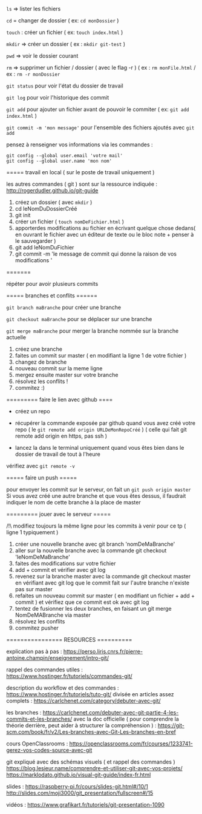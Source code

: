  
```ls``` => lister les fichiers 

```cd``` = changer de dossier ( ex: ```cd monDossier``` ) 

```touch``` : créer un fichier  ( ex: ```touch index.html``` ) 

```mkdir``` => créer un dossier ( ex : ```mkdir git-test``` )

```pwd``` => voir le dossier courant

```rm``` => supprimer un fichier / dossier ( avec le flag -r ) 
( ex : ```rm monFile.html``` / ex : ```rm -r monDossier```


```git status``` pour voir l'état du dossier de travail

```git log``` pour voir l'historique des commit

```git add``` pour ajouter un fichier avant de pouvoir le commiter ( ex: ```git add index.html``` ) 

```git commit -m 'mon message'``` pour l'ensemble des fichiers ajoutés avec ```git add```





pensez à renseigner vos informations via les commandes :
    
    git config --global user.email 'votre mail'
    git config --global user.name 'mon nom'
    
 =====  travail en local ( sur le poste de travail uniquement )

les autres commandes ( git ) sont sur la ressource indiquée : http://rogerdudler.github.io/git-guide

1) créez un dossier ( avec ```mkdir``` )
2) cd leNomDuDossierCréé
3) git init
4) créer un fichier ( ```touch nomDeFichier.html``` )
5) apporterdes modifications au fichier en écrivant quelque chose dedans( en ouvrant le fichier avec un éditeur de texte ou le bloc note + penser à le sauvegarder )
6) git add leNomDuFichier 
7) git commit -m  'le message de commit qui donne la raison de vos modifications '

=======


répéter pour avoir plusieurs commits 

=====  branches et conflits ======

```git branch maBranche``` pour créer une branche

```git checkout maBranche``` pour se déplacer sur une branche

```git merge maBranche```  pour merger la branche nommée sur la branche actuelle

1) créez une branche
2) faites un commit sur master ( en modifiant la ligne 1 de votre fichier )
3) changez de branche 
4) nouveau commit sur la meme ligne 
5) mergez ensuite master sur votre branche
6) résolvez les conflits !
7) commitez :)




========= faire le lien avec github ====

- créez un repo
- récupérer la commande exposée par github quand vous avez créé votre repo ( le ```git remote add origin URLDeMonRepoCréé``` )
( celle qui fait git remote add origin en https, pas ssh )

- lancez la dans le terminal uniquement quand vous êtes bien dans le dossier de travail de tout à l'heure

vérifiez avec ```git remote -v```


===== faire un push =====

pour envoyer les commit sur le serveur, on fait un ```git push origin master```
Si vous avez créé une autre branche et que vous êtes dessus, il faudrait indiquer le nom de cette branche à la place de master



========= jouer avec le serveur =====

/!\ modifiez toujours la même ligne pour les commits à venir pour ce tp ( ligne 1 typiquement )

1) créer une nouvelle branche avec 
git branch 'nomDeMaBranche'
2) aller sur la nouvelle branche avec la commande git checkout 'leNomDeMaBranche'
3) faites des modifications sur votre fichier
4) add + commit et vérifier avec git log
5) revenez sur la branche master avec  la commande git checkout master en vérifiant avec git log que le commit fait sur l'autre branche n'existe pas sur master
6) refaites un nouveau commit sur master ( en modifiant un fichier + add + commit ) et vérifiez que ce commit est ok avec git log
7) tentez de fusionner les deux branches, en faisant un git merge NomDeMABranche via master
8) résolvez les conflits 
9) commitez pusher


================ RESOURCES ==========

explication pas à pas :
https://perso.liris.cnrs.fr/pierre-antoine.champin/enseignement/intro-git/

rappel des commandes utiles : 
https://www.hostinger.fr/tutoriels/commandes-git/

description du workflow et des commandes :
https://www.hostinger.fr/tutoriels/tuto-git/
divisée en articles assez complets : https://carlchenet.com/category/debuter-avec-git/

les branches :
https://carlchenet.com/debuter-avec-git-partie-4-les-commits-et-les-branches/
avec la doc officielle ( pour comprendre la théorie derrière, peut aider à structurer la compréhension ) : https://git-scm.com/book/fr/v2/Les-branches-avec-Git-Les-branches-en-bref

cours OpenClassrooms :
https://openclassrooms.com/fr/courses/1233741-gerez-vos-codes-source-avec-git

git expliqué avec des schémas visuels ( et rappel des commandes )
https://blog.lesieur.name/comprendre-et-utiliser-git-avec-vos-projets/
https://marklodato.github.io/visual-git-guide/index-fr.html


slides :
https://raspberry-pi.fr/cours/slides-git.html#/10/1
http://slides.com/moji3000/git_presentation/fullscreen#/15

vidéos :
https://www.grafikart.fr/tutoriels/git-presentation-1090
